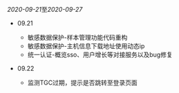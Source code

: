 *2020-09-21*至*2020-09-27*

* 09.21
  + 敏感数据保护-样本管理功能代码重构
  - 敏感数据保护-主机信息下载地址使用动态ip
  - 统一认证-概览sso、用户增长等对接服务以及bug修复

* 09.22
  - 监测TGC过期，提示是否跳转至登录页面
 
